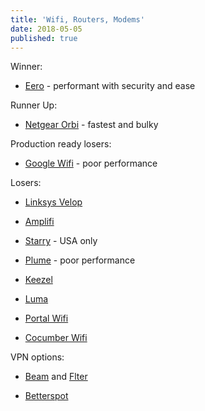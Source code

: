 ```yaml
---
title: 'Wifi, Routers, Modems'
date: 2018-05-05
published: true
---
```


Winner:

* [Eero](https://eero.com) - performant with security and ease

Runner Up:

* [Netgear Orbi](https://www.netgear.com/orbi/) - fastest and bulky

Production ready losers:

* [Google Wifi](https://store.google.com/au/product/google_wifi) - poor performance

Losers:

* [Linksys Velop](https://www.linksys.com/us/velop/?ref=producthunt)

* [Amplifi](https://www.amplifi.com)

* [Starry](https://starry.com) - USA only

* [Plume](https://www.plumewifi.com/?ref=producthunt) - poor performance

* [Keezel](https://keezel.co/?ref=producthunt)

* [Luma](https://getluma.com/?ref=producthunt)

* [Portal Wifi](https://portalwifi.com/?ref=producthunt)

* [Cocumber Wifi](https://cucumberwifi.io/?ref=producthunt)

VPN options:

* [Beam](https://flter.me) and [Flter](https://flter.me/flter)

* [Betterspot](https://betterspot.com)
